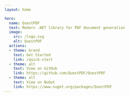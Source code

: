 ```yaml
---
layout: home

hero:
  name: QuestPDF
  text: Modern .NET library for PDF document generation
  image:
    src: /logo.svg
    alt: QuestPDF
  actions:
  - theme: brand
    text: Get Started
    link: /quick-start
  - theme: alt
    text: View on GitHub
    link: https://github.com/QuestPDF/QuestPDF
  - theme: alt
    text: View on NuGet
    link: https://www.nuget.org/packages/QuestPDF
---
```


<script setup>
import HomePage from '../docs/.vitepress/theme/homepage/HomePage.vue';
</script>

<HomePage />
